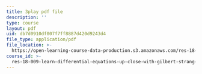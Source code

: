 ```yaml
---
title: 3play pdf file
description: ''
type: course
layout: pdf
uid: db7d0910df007f7ff8887d420d9243d4
file_type: application/pdf
file_location: >-
  https://open-learning-course-data-production.s3.amazonaws.com/res-18-009-learn-differential-equations-up-close-with-gilbert-strang-and-cleve-moler-fall-2015/db7d0910df007f7ff8887d420d9243d4_6O9D6am_RK4.pdf
course_id: >-
  res-18-009-learn-differential-equations-up-close-with-gilbert-strang-and-cleve-moler-fall-2015
---
```

